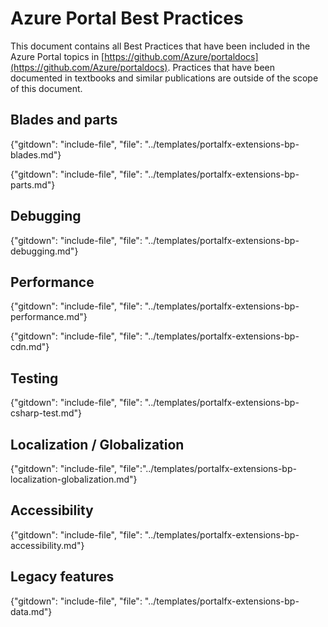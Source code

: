 # Azure Portal Best Practices 

<!-- Best Practices documents are included in this document in the same order as the topic documents are included in the README.md. -->

<!-- Content in a Best Practices document, for whatever reason, was not included in the narrative for the main document.  It is possible that the Best Practices content can be eventually promoted or deleted. -->

This document contains all Best Practices that have been included in the Azure Portal topics in [https://github.com/Azure/portaldocs](https://github.com/Azure/portaldocs). Practices that have been documented in textbooks and similar publications are outside of the scope of this document.
<!--
## Onboarding a new extension
## What's new
## Getting started

-->



## Blades and parts

{"gitdown": "include-file", "file": "../templates/portalfx-extensions-bp-blades.md"}

{"gitdown": "include-file", "file": "../templates/portalfx-extensions-bp-parts.md"}

<!--
## Building UI with HTML templates and Fx controls
-->

<!--
## Forms

## Common scenarios and integration points

## Other UI concepts

## Loading and managing data

## Advanced development topics
-->

## Debugging

{"gitdown": "include-file", "file": "../templates/portalfx-extensions-bp-debugging.md"}

## Performance

{"gitdown": "include-file", "file": "../templates/portalfx-extensions-bp-performance.md"}

{"gitdown": "include-file", "file":	"../templates/portalfx-extensions-bp-cdn.md"}


## Testing

{"gitdown": "include-file", "file": "../templates/portalfx-extensions-bp-csharp-test.md"}

<!--
## Telemetry and alerting

## Experimentation and flighting
-->

## Localization / Globalization

{"gitdown": "include-file", "file":"../templates/portalfx-extensions-bp-localization-globalization.md"}

## Accessibility

{"gitdown": "include-file", "file": "../templates/portalfx-extensions-bp-accessibility.md"}

<!--
## Deploying your extension

## Deployment using the Ibiza hosting service

## Custom extension deployment infrastructure
-->

## Legacy features

{"gitdown": "include-file", "file": "../templates/portalfx-extensions-bp-data.md"}
